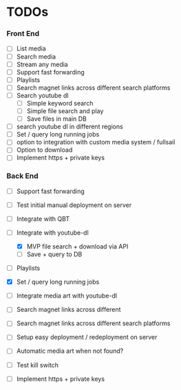 # TODOs

### Front End
- [ ] List media 
- [ ] Search media
- [ ] Stream any media
- [ ] Support fast forwarding
- [ ] Playlists
- [ ] Search magnet links across different search platforms
- [ ] Search youtube dl
    - [ ] Simple keyword search
    - [ ] Simple file search and play
    - [ ] Save files in main DB
- [ ] search youtube dl in different regions
- [ ] Set / query long running jobs
- [ ] option to integration with custom media system / fullsail
- [ ] Option to download
- [ ] Implement https + private keys

### Back End
- [ ] Support fast forwarding
- [ ] Test initial manual deployment on server
- [ ] Integrate with QBT
- [ ] Integrate with youtube-dl
    - [X] MVP file search + download via API 
    - [ ] Save + query to DB
- [ ] Playlists
- [X] Set / query long running jobs
- [ ] Integrate media art with youtube-dl
- [ ] Search magnet links across different 
- [ ] Search magnet links across different search platforms
- [ ] Setup easy deployment / redeployment on server
- [ ] Automatic media art when not found?
- [ ] Test kill switch
- [ ] Implement https + private keys


